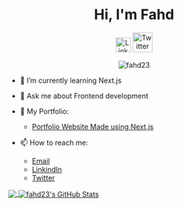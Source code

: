 <div align="center">

# Hi, I'm Fahd
  <a href="https://www.linkedin.com/in/sn-fahd/" target="_blank"><img src="https://cdn.worldvectorlogo.com/logos/linkedin-icon-2.svg" title="Linkedin" alt="Linkedin Account" width="30"/></a>
  <a href="https://twitter.com/rutvikumak13"><img src="https://cdn.worldvectorlogo.com/logos/twitter-6.svg" title="Twitter" alt="Twitter Account" width="40"/></a>
  <p> <img src="https://komarev.com/ghpvc/?username=fahd23&label=Profile%20views&color=0e75b6&style=flat" alt="fahd23" /> </p>
</div>

- 🌱 I’m currently learning Next.js
- 💬 Ask me about Frontend development
- 🧾 My Portfolio: 
  - <a href="https://fahd-portfolio.vercel.app/" target="_blank">Portfolio Website Made using Next.js</a>
  
- 📫 How to reach me:
  - <a href="mailto:fahdpno@email.com" target="_blank">Email</a>
  - <a href="https://www.linkedin.com/in/sn-fahd/" target="_blank">LinkindIn</a>
  - <a href="https://twitter.com/Snfahd_" target="_blank">Twitter</a>

<a href="https://github.com/fahd23/fahd23">
  <img align="center" src="https://github-readme-stats.vercel.app/api/top-langs/?username=fahd23&title_color=ffffff&text_color=c9cacc&icon_color=2bbc8a&bg_color=1d1f21&langs_count=3" />
</a>
<a href="https://github.com/fahd23/fahd23">
  <img align="center" src="https://github-readme-stats.vercel.app/api?username=fahd23&show_icons=true&line_height=27&count_private=true&title_color=ffffff&text_color=c9cacc&icon_color=2bbc8a&bg_color=1d1f21" alt="fahd23's GitHub Stats" />
</a>
</div>


